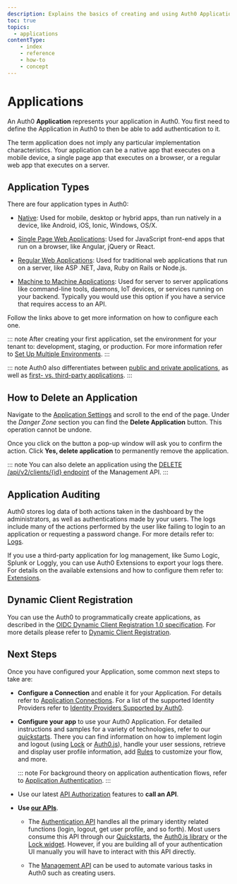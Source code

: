 ```yaml
---
description: Explains the basics of creating and using Auth0 Applications.
toc: true
topics:
  - applications
contentType: 
    - index
    - reference
    - how-to
    - concept
---
```

# Applications

An Auth0 **Application** represents your application in Auth0. You first need to define the Application in Auth0 to then be able to add authentication to it.

The term application does not imply any particular implementation characteristics. Your application can be a native app that executes on a mobile device, a single page app that executes on a browser, or a regular web app that executes on a server.

## Application Types

There are four application types in Auth0:

- [Native](/applications/native): Used for mobile, desktop or hybrid apps, than run natively in a device, like Android, iOS, Ionic, Windows, OS/X.

- [Single Page Web Applications](/applications/spa): Used for JavaScript front-end apps that run on a browser, like Angular, jQuery or React. 

- [Regular Web Applications](/applications/webapps): Used for traditional web applications that run on a server, like ASP .NET, Java, Ruby on Rails or Node.js. 

- [Machine to Machine Applications](/applications/machine-to-machine): Used for server to server applications like command-line tools, daemons, IoT devices, or services running on your backend. Typically you would use this option if you have a service that requires access to an API.

Follow the links above to get more information on how to configure each one.

::: note
After creating your first application, set the environment for your tenant to: development, staging, or production. For more information refer to [Set Up Multiple Environments](/dev-lifecycle/setting-up-env#set-the-environment).
:::

::: note
Auth0 also differentiates between [public and private applications](/applications/application-types#confidential-vs-public-applications), as well as [first- vs. third-party applications](/applications/application-types#first-vs-third-party-applications).
:::

## How to Delete an Application

Navigate to the [Application Settings](${manage_url}/#/applications/${account.clientId}/settings) and scroll to the end of the page. Under the *Danger Zone* section you can find the **Delete Application** button. This operation cannot be undone.

Once you click on the button a pop-up window will ask you to confirm the action. Click **Yes, delete application** to permanently remove the application.

::: note
You can also delete an application using the [DELETE /api/v2/clients/{id} endpoint](/api/management/v2#!/Clients/delete_clients_by_id) of the Management API.
:::

## Application Auditing

Auth0 stores log data of both actions taken in the dashboard by the administrators, as well as authentications made by your users. The logs include many of the actions performed by the user like failing to login to an application or requesting a password change. For more details refer to: [Logs](/logs).

If you use a third-party application for log management, like Sumo Logic, Splunk or Loggly, you can use Auth0 Extensions to export your logs there. For details on the available extensions and how to configure them refer to: [Extensions](/extensions).

## Dynamic Client Registration

You can use the Auth0 to programmatically create applications, as described in the [OIDC Dynamic Client Registration 1.0 specification](https://openid.net/specs/openid-connect-registration-1_0.html). For more details please refer to [Dynamic Client Registration](/api-auth/dynamic-client-registration).

## Next Steps

Once you have configured your Application, some common next steps to take are:

- **Configure a Connection** and enable it for your Application. For details refer to [Application Connections](/applications/connections). For a list of the supported Identity Providers refer to [Identity Providers Supported by Auth0](/identityproviders).

- **Configure your app** to use your Auth0 Application. For detailed instructions and samples for a variety of technologies, refer to our [quickstarts](/quickstarts). There you can find information on how to implement login and logout (using [Lock](/libraries/lock) or [Auth0.js](/libraries/auth0js)), handle your user sessions, retrieve and display user profile information, add [Rules](/rules) to customize your flow, and more.

  ::: note
  For background theory on application authentication flows, refer to [Application Authentication](/application-auth).
  :::

- Use our latest [API Authorization](/api-auth) features to **call an API**.

- **Use [our APIs](/api/info)**.

  - The [Authentication API](/api/authentication) handles all the primary identity related functions (login, logout, get user profile, and so forth). Most users consume this API through our [Quickstarts](/quickstarts), the [Auth0.js library](/libraries/auth0js) or the [Lock widget](/libraries/lock). However, if you are building all of your authentication UI manually you will have to interact with this API directly.

  - The [Management API](/api/management/v2) can be used to automate various tasks in Auth0 such as creating users.
